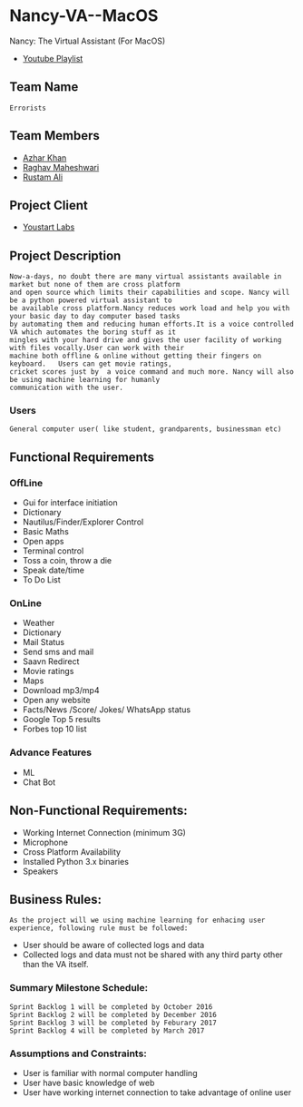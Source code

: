 # Nancy-VA--MacOS
Nancy: The Virtual Assistant (For MacOS)
* [Youtube Playlist](https://www.youtube.com/watch?v=a3FKjVu_iCg&list=PLgye9ZR9-GhhKttmlMajOvYIXtHs-__Xq)

## Team Name
```
Errorists
```
## Team Members
* [Azhar Khan](https://github.com/azharhappy)
* [Raghav Maheshwari](https://github.com/imnobody0396) 
* [Rustam Ali](https://github.com/Rustamjadara)

## Project Client
* [Youstart Labs](http://youstartlabs.in)

## Project Description
```
Now-a-days, no doubt there are many virtual assistants available in market but none of them are cross platform 
and open source which limits their capabilities and scope. Nancy will be a python powered virtual assistant to 
be available cross platform.Nancy reduces work load and help you with your basic day to day computer based tasks 
by automating them and reducing human efforts.It is a voice controlled VA which automates the boring stuff as it
mingles with your hard drive and gives the user facility of working with files vocally.User can work with their 
machine both offline & online without getting their fingers on keyboard.   Users can get movie ratings, 
cricket scores just by  a voice command and much more. Nancy will also be using machine learning for humanly
communication with the user.
```
### Users
```
General computer user( like student, grandparents, businessman etc)
```
## Functional Requirements 
### OffLine
* Gui for interface initiation
* Dictionary 
* Nautilus/Finder/Explorer Control
* Basic Maths
* Open apps
* Terminal control
* Toss a coin, throw a die
* Speak date/time
* To Do List

### OnLine
* Weather
* Dictionary
* Mail Status
* Send sms and mail
* Saavn Redirect
* Movie ratings
* Maps
* Download mp3/mp4
* Open any website
* Facts/News /Score/ Jokes/ WhatsApp status
* Google Top 5 results
* Forbes top 10 list

### Advance Features
* ML
* Chat Bot

## Non-Functional Requirements: 
* Working Internet Connection (minimum 3G)
* Microphone
* Cross Platform Availability
* Installed Python 3.x binaries
* Speakers 

## Business Rules:  
```
As the project will we using machine learning for enhacing user experience, following rule must be followed:
```
* User should be aware of collected logs and data
* Collected logs and data must not be shared with any third party other than the VA itself.

### Summary Milestone Schedule:
```
Sprint Backlog 1 will be completed by October 2016
Sprint Backlog 2 will be completed by December 2016
Sprint Backlog 3 will be completed by Feburary 2017
Sprint Backlog 4 will be completed by March 2017
```

### Assumptions and Constraints:
* User is familiar with normal computer handling
* User have basic knowledge of web
* User have working internet connection to take advantage of online user
